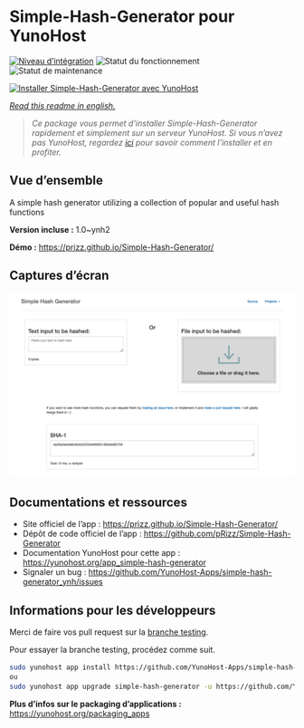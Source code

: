 <!--
N.B.: This README was automatically generated by https://github.com/YunoHost/apps/tree/master/tools/README-generator
It shall NOT be edited by hand.
-->

# Simple-Hash-Generator pour YunoHost

[![Niveau d’intégration](https://dash.yunohost.org/integration/simple-hash-generator.svg)](https://dash.yunohost.org/appci/app/simple-hash-generator) ![Statut du fonctionnement](https://ci-apps.yunohost.org/ci/badges/simple-hash-generator.status.svg) ![Statut de maintenance](https://ci-apps.yunohost.org/ci/badges/simple-hash-generator.maintain.svg)

[![Installer Simple-Hash-Generator avec YunoHost](https://install-app.yunohost.org/install-with-yunohost.svg)](https://install-app.yunohost.org/?app=simple-hash-generator)

*[Read this readme in english.](./README.md)*

> *Ce package vous permet d’installer Simple-Hash-Generator rapidement et simplement sur un serveur YunoHost.
Si vous n’avez pas YunoHost, regardez [ici](https://yunohost.org/#/install) pour savoir comment l’installer et en profiter.*

## Vue d’ensemble

A simple hash generator utilizing a collection of popular and useful hash functions


**Version incluse :** 1.0~ynh2

**Démo :** https://prizz.github.io/Simple-Hash-Generator/

## Captures d’écran

![Capture d’écran de Simple-Hash-Generator](./doc/screenshots/screenshot.png)

## Documentations et ressources

* Site officiel de l’app : <https://prizz.github.io/Simple-Hash-Generator/>
* Dépôt de code officiel de l’app : <https://github.com/pRizz/Simple-Hash-Generator>
* Documentation YunoHost pour cette app : <https://yunohost.org/app_simple-hash-generator>
* Signaler un bug : <https://github.com/YunoHost-Apps/simple-hash-generator_ynh/issues>

## Informations pour les développeurs

Merci de faire vos pull request sur la [branche testing](https://github.com/YunoHost-Apps/simple-hash-generator_ynh/tree/testing).

Pour essayer la branche testing, procédez comme suit.

``` bash
sudo yunohost app install https://github.com/YunoHost-Apps/simple-hash-generator_ynh/tree/testing --debug
ou
sudo yunohost app upgrade simple-hash-generator -u https://github.com/YunoHost-Apps/simple-hash-generator_ynh/tree/testing --debug
```

**Plus d’infos sur le packaging d’applications :** <https://yunohost.org/packaging_apps>